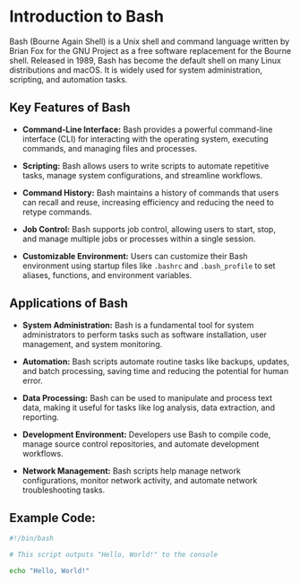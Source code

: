 # Introduction to Bash

Bash (Bourne Again Shell) is a Unix shell and command language written by Brian Fox for the GNU Project as a free software replacement for the Bourne shell. Released in 1989, Bash has become the default shell on many Linux distributions and macOS. It is widely used for system administration, scripting, and automation tasks.

## Key Features of Bash

- **Command-Line Interface:** Bash provides a powerful command-line interface (CLI) for interacting with the operating system, executing commands, and managing files and processes.

- **Scripting:** Bash allows users to write scripts to automate repetitive tasks, manage system configurations, and streamline workflows.

- **Command History:** Bash maintains a history of commands that users can recall and reuse, increasing efficiency and reducing the need to retype commands.

- **Job Control:** Bash supports job control, allowing users to start, stop, and manage multiple jobs or processes within a single session.

- **Customizable Environment:** Users can customize their Bash environment using startup files like `.bashrc` and `.bash_profile` to set aliases, functions, and environment variables.

## Applications of Bash

- **System Administration:** Bash is a fundamental tool for system administrators to perform tasks such as software installation, user management, and system monitoring.

- **Automation:** Bash scripts automate routine tasks like backups, updates, and batch processing, saving time and reducing the potential for human error.

- **Data Processing:** Bash can be used to manipulate and process text data, making it useful for tasks like log analysis, data extraction, and reporting.

- **Development Environment:** Developers use Bash to compile code, manage source control repositories, and automate development workflows.

- **Network Management:** Bash scripts help manage network configurations, monitor network activity, and automate network troubleshooting tasks.

## Example Code:

```bash
#!/bin/bash

# This script outputs "Hello, World!" to the console

echo "Hello, World!"
```